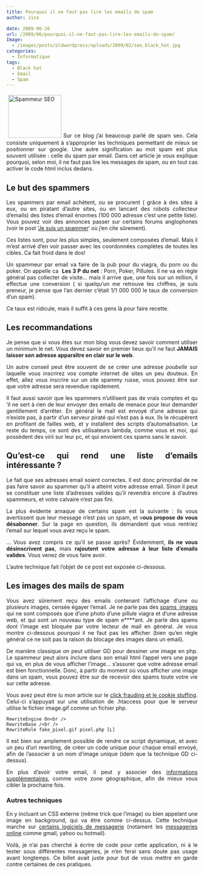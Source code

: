 ```yaml
---
title: Pourquoi il ne faut pas lire les emails de spam
author: Jice

date: 2009-06-26
url: /2009/06/pourquoi-il-ne-faut-pas-lire-les-emails-de-spam/
Image:
  - /images/posts/oldwordpress/uploads/2009/02/seo_black_hat.jpg
categories:
  - Informatique
tags:
  - Black hat
  - Email
  - Spam
---
```

<p style="text-align: justify;">
  <img class="alignleft size-full wp-image-119" style="margin: 5px;" title="Black Hat" src="/images/posts/oldwordpress/uploads/2009/02/seo_black_hat.jpg" alt="Spammeur SEO" width="140" height="112" />Sur ce blog j&#8217;ai beaucoup parlé de spam seo. Cela consiste uniquement à s&#8217;approprier les techniques permettant de mieux se positionner sur google. Une autre signification au mot spam est plus souvent utilisée : celle du spam par email. Dans cet article je vous explique pourquoi, selon moi, il ne faut pas lire les messages de spam, ou en tout cas activer le code html inclus dedans.<!--more-->
</p>

<h2 style="text-align: justify;">
  Le but des spammers
</h2>

<p style="text-align: justify;">
  Les spammers par email achètent, ou se procurent ( grâce à des sites à eux, ou en piratant d&#8217;autre sites, ou en lancant des robots collecteur d&#8217;emails) des listes d&#8217;email énormes (100 000 adresse c&#8217;est une petite liste). Vous pouvez voir des annonces passer sur certains forums anglophones (voir le post &#8216;<a title="Je suis un spammer - Liens utiles" href="http://localhost/oldblog/2009/02/je-suis-un-spammeur/">Je suis un spammer</a>&#8216; où j&#8217;en cite sûrement).
</p>

<p style="text-align: justify;">
  Ces listes sont, pour les plus simples, seulement composées d&#8217;email. Mais il m&#8217;est arrivé d&#8217;en voir passer avec les coordonnées complètes de toutes les cibles. Ca fait froid dans le dos!
</p>

<p style="text-align: justify;">
  Un spammeur par email va faire de la pub pour du viagra, du porn ou du poker. On appelle ca  <strong>Les 3 P du net</strong> : Porn, Poker, Pillules. Il ne va en règle général pas collecter de visite&#8230; mais il arrive que, une fois sur un million, il effectue une conversion ( si quelqu&#8217;un me retrouve les chiffres, je suis preneur, je pense que l&#8217;an dernier c&#8217;était 1/1 000 000 le taux de conversion d&#8217;un spam).
</p>

<p style="text-align: justify;">
  Ce taux est ridicule, mais il suffit à ces gens là pour faire recette.
</p>

<p style="text-align: justify;">
  <h2 style="text-align: justify;">
    Les recommandations
  </h2>
  
  <p style="text-align: justify;">
    Je pense que si vous êtes sur mon blog vous devez savoir comment utiliser un minimum le net. Vous devez savoir en premier lieux qu&#8217;il ne faut <strong>JAMAIS laisser son adresse apparaître en clair sur le web</strong>.
  </p>
  
  <p style="text-align: justify;">
    Un autre conseil peut être souvent de se créer une adresse <em>poubelle </em>sur laquelle vous inscrirez vos compte internet de sites un peu douteux. En effet, allez vous inscrire sur un site spammy russe, vous pouvez être sur que votre adresse sera revendue rapidement.
  </p>
  
  <p style="text-align: justify;">
    Il faut aussi savoir que les spammers n&#8217;utilisent pas de vrais comptes et qu &#8216;il ne sert à rien de leur envoyer des emails de menace pour leur demander gentillement d&#8217;arrêter. En général le mail est envoyé d&#8217;une adresse qui n&#8217;existe pas, à partir d&#8217;un serveur piraté qui n&#8217;est pas à eux. Ils le récupèrent en profitant de failles web, et y installent des scripts d&#8217;automatisation. Le reste du temps, ce sont des utilisateurs lambda, comme vous et moi, qui possèdent des virii sur leur pc, et qui envoient ces spams sans le savoir.
  </p>
  
  <h2 style="text-align: justify;">
    Qu&#8217;est-ce qui rend une liste d&#8217;emails intéressante ?
  </h2>
  
  <p style="text-align: justify;">
    Le fait que ses adresses email soient correctes. Il est donc primordial de ne pas faire savoir au spammer qu&#8217;il a atteint votre adresse email. Sinon il peut se constituer une liste d&#8217;adresses valides qu&#8217;il revendra encore à d&#8217;autres spammeurs, et votre calvaire n&#8217;est pas fini.
  </p>
  
  <p style="text-align: justify;">
    La plus évidente arnaque de certains spam est la suivante : ils vous avertissent que leur message n&#8217;est pas un spam, et v<strong>ous propose de vous désabonner</strong>. Sur la page en question, ils demandent que vous rentriez l&#8217;email sur lequel vous avez reçu le spam.
  </p>
  
  <p style="text-align: justify;">
    &#8230; Vous avez compris ce qu&#8217;il se passe après? Évidemment, <strong>ils ne vous désinscrivent pas</strong>, mais <strong>rajoutent votre adresse à leur liste d&#8217;emails valides</strong>. Vous venez de vous faire avoir.
  </p>
  
  <p style="text-align: justify;">
    L&#8217;autre technique fait l&#8217;objet de ce post est exposée ci-dessous.
  </p>
  
  <h2 style="text-align: justify;">
    Les images des mails de spam
  </h2>
  
  <p style="text-align: justify;">
    Vous avez sûrement reçu des emails contenant l&#8217;affichage d&#8217;une ou plusieurs images, censée égayer l&#8217;email. Je ne parle pas des <a title="Spam images" href="http://www.securiteinfo.com/attaques/divers/analyse_image_spam.shtml" target="_blank">spams  images</a> qui ne sont composés que d&#8217;une photo d&#8217;une pillule viagra et d&#8217;une adresse web, et qui sont un nouveau type de spam e****ant. Je parle des spams dont l&#8217;image est bloquée par votre lecteur de mail en général. Je vous montre ci-dessous pourquoi il ne faut pas les afficher (bien qu&#8217;en règle général ce ne soit pas la raison du blocage des images dans un email).
  </p>
  
  <p style="text-align: justify;">
    De manière classique on peut utiliser GD pour dessiner une image en php. Le spammeur peut alors inclure dans son email html l&#8217;appel vers une page qui va, en plus de vous afficher l&#8217;image&#8230; s&#8217;assurer que votre adresse email est bien fonctionnelle. Donc, à partir du moment où vous afficher une image dans un spam, vous pouvez être sur de recevoir des spams toute votre vie sur cette adresse.
  </p>
  
  <p style="text-align: justify;">
    Vous avez peut être lu mon article sur le <a title="Click frauding et cookie stuffing" href="http://localhost/oldblog/2009/06/cookie-stuffing-and-click-hidding/">click frauding et le cookie stuffing</a>. Celui-ci s&#8217;appuyait sur une utilisation de .htaccess pour que le serveur utilise le fichier image.gif comme un fichier php.
  </p>
  
  <p>
    <code>RewriteEngine On&lt;br />
RewriteBase /&lt;br />
RewriteRule fake_pixel.gif pixel.php [L]</code>
  </p>
  
  <p style="text-align: justify;">
    Il est bien sur amplement possible de rendre ce script dynamique, et avec un peu d&#8217;url rewriting, de créer un code unique pour chaque email envoyé, afin de l&#8217;associer à un nom d&#8217;image unique (idem que la technique GD ci-dessus).
  </p>
  
  <p style="text-align: justify;">
    En plus d&#8217;avoir votre email, il peut y associer des <a title="Informations a partir de votre ip" href="http://www.mon-ip.com/" target="_blank">informations supplémentaires</a>, comme votre zone géographique, afin de mieux vous cibler la prochaine fois.
  </p>
  
  <h3 style="text-align: justify;">
    Autres techniques
  </h3>
  
  <p style="text-align: justify;">
    En y incluant un CSS externe (même trick que l&#8217;image) ou bien appelant une image en background, qui va être comme ci-dessus. Cette technique marche sur <a title="CSS et logiciels de messagerie" href="http://www.campaignmonitor.com/css/" target="_blank">certains logiciels de messagerie</a> (notament les <a title="CSS et webmail" href="http://www.xavierfrenette.com/articles/css-support-in-webmail/" target="_blank">messageries online</a> comme gmail, yahoo ou hotmail).
  </p>
  
  <p style="text-align: justify;">
    Voilà, je n&#8217;ai pas cherché à écrire de code pour cette application, ni à le tester sous différentes messageries, je n&#8217;en ferai sans doute pas usage avant longtemps. Ce billet avait juste pour but de vous mettre en garde contre certaines de ces pratiques.
  </p>